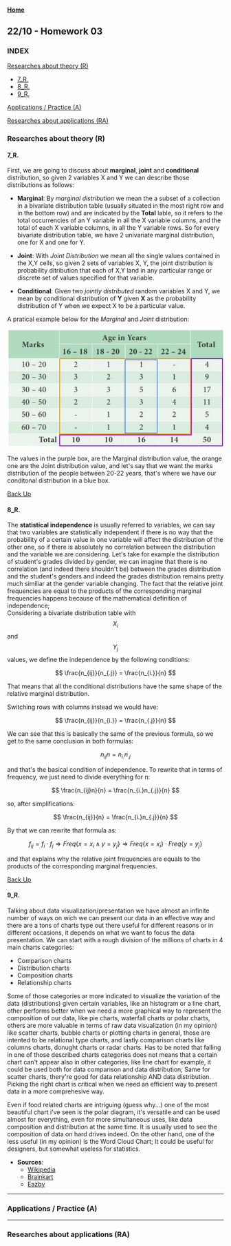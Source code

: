 <script src="https://cdn.mathjax.org/mathjax/latest/MathJax.js?config=TeX-AMS-MML_HTMLorMML" type="text/javascript"></script>

#### [Home](/index.md)

## 22/10 - Homework 03

### INDEX
[Researches about theory (R)](#researches-about-theory-r)
 - [7_R.](#7_r)
 - [8_R.](#8_r)
 - [9_R.](#9_r)
 
[Applications / Practice (A)](#applications--practice-a)

[Researches about applications (RA)](#researches-about-applications-ra)


### Researches about theory (R)  

#### 7_R. 
First, we are going to discuss about **marginal**, **joint** and **conditional** distribution, so given 2 variables X and Y we can describe those distributions as follows:
 - **Marginal**: By *marginal distribution* we mean the a subset of a collection in a bivariate distribution table (usually situated in the most right row and in the bottom row) and are indicated by the **Total** lable, so it refers to the total occurrencies of an Y variable in all the X variable columns, and the total of each X variable columns, in all the Y variable rows. So for every bivariate distribution table, we have 2 univariate marginal distribution, one for X and one for Y.

 - **Joint**: With *Joint Distribution* we mean all the single values contained in the X,Y cells, so given 2 sets of variables X, Y, the joint distribution is  probability ditribution that each of X,Y land in any particular range or discrete set of values specified for that variable.

 - **Conditional**: Given two *jointly distributed* 
random variables X and Y, we mean by conditional distribution of **Y** given **X** as the probability distribution of Y when we expect X to be a particular value.

A pratical example below for the *Marginal* and *Joint* distribution:

![Brainkart Example](/images/hw03/7_r.png)

The values in the purple box, are the Marginal distribution value, the orange one are the Joint distribution value, and let's say that we want the marks distribution of the people between 20-22 years, that's where we have our conditonal distribution in a blue box. 

[Back Up](#index)  

#### 8_R.  
The **statistical independence** is usually referred to variables, we can say that two variables are statistically independent if there is no way that the probability of a certain value in one variable will affect the distribution of the other one, so if there is absolutely no correlation between the distribution and the variable we are considering. Let's take for example the distribution of student's grades divided by gender, we can imagine that there is no correlation (and indeed there shouldn't be) between the grades distribution and the student's genders and indeed the grades distribution remains pretty much similiar at the gender variable changing. The fact that the relative joint frequencies are equal to the products of the corresponding marginal frequencies happens because of the mathematical definition of independence;  
Considering a bivariate distribution table with $$X_{i}$$ and $$Y_{j}$$ values, we define the independence by the following conditions:

$$
\frac{n_{ij}}{n_{.j}} = \frac{n_{i.}}{n}
$$

That means that all the conditional distributions have the same shape of the relative marginal distribution.

Switching rows with columns instead we would have:

$$
\frac{n_{ij}}{n_{i.}} = \frac{n_{.j}}{n}
$$

We can see that this is basically the same of the previous formula, so we get to the same conclusion in both formulas:

$$
n_{ij}n = n_{i.}n_{.j}
$$

and that's the basical condition of independence.
To rewrite that in terms of frequency, we just need to  divide everything for n:

$$
\frac{n_{ij}n}{n} = \frac{n_{i.}n_{.j}}{n}
$$

so, after simplifications:

$$
\frac{n_{ij}}{n} = \frac{n_{i.}n_{.j}}{n}
$$

By that we can rewrite that formula as:

$$
f_{ij} = f_{i}\cdot f_{j} \Rightarrow
Freq\left\{ x=x_{i} \wedge y=y_{j}\right\} \Rightarrow 
Freq\left\{x=x_{i}\right\} \cdot Freq\left\{ y=y_{j}\right\}
$$

and that explains why the relative joint frequencies are equals to the products of the corresponding marginal frequencies.

[Back Up](#index)

#### 9_R.
Talking about data visualization/presentation we have almost an infinite number of ways on wich we can present our data in an effective way and there are a tons of charts type out there useful for different reasons or in different occasions, it depends on what we want to focus the data presentation.
We can start with a rough division of the millions of charts in 4 main charts categories:

 - Comparison charts
 - Distribution charts
 - Composition charts
 - Relationship charts
 
Some of those categories ar more indicated to visualize the variation of the data (distributions) given certain variables, like an histogram or a line chart, other performs better when we need a more graphical way to represent the composition of our data, like pie charts, waterfall charts or polar charts, others are more valuable in terms of raw data visualization (in my opinion) like scatter charts, bubble charts or plotting charts in general, those are intented to be relational type charts, and lastly comparison charts like columns charts, donught charts or radar charts.
Has to be noted that falling in one of those described charts categories does not means that a certain chart can't appear also in other categories, like line chart for example, it could be used both for data comparison and data distribution; Same for scatter charts, thery're good for data relationship AND data distribution. Picking the right chart is critical when we need an efficient way to present data in a more comprehesive way.  

Even if food related charts are intriguing (guess why...) one of the most beautiful chart i've seen is the polar diagram, it's versatile and can be used almost for everything, even for more simultaneous uses, like data composition and distribution at the same time. It is usually used to see the composition of data on hard drives indeed.
On the other hand, one of the less useful (in my opinion) is the Word Cloud Chart; It could be useful for designers, but somewhat useless for statistics.

 - **Sources**:
    - [Wikipedia](https://en.wikipedia.org/wiki/Marginal_distribution)
    - [Brainkart](http://www.brainkart.com/article/Bivariate-Frequency-Distributions_35069)
    - [Eazby](https://eazybi.com/blog/data_visualization_and_chart_types)
 
 ---
 
### Applications / Practice (A)  

---

### Researches about applications (RA)
